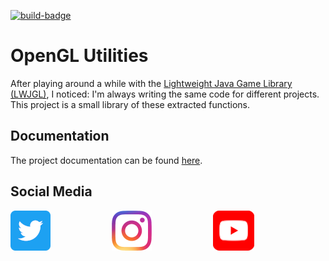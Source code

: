 [![build-badge][build]][repository]
# OpenGL Utilities
After playing around a while with the [Lightweight Java Game Library (LWJGL)][lwjgl], I noticed:
I'm always writing the same code for different projects.
This project is a small library of these extracted functions.

## Documentation
The project documentation can be found [here][documentation].

## Social Media
[![Twitter][twitter-icon]][twitter-account]       [![Instagram][instagram-icon]][instagram-account]       [![YouTube][youtube-icon]][youtube-playlist]


[comment]: <> (collection of links sorted alphabetically ascending)
[documentation]: documentation/documentation.md
[lwjgl]: https://www.lwjgl.org/
[repository]: https://github.com/TheSortedChaos/opengl-utilities
[comment]: <> (social media)
[instagram-account]: https://www.instagram.com/the.sorted.chaos/
[instagram-icon]: documentation/images/social-media/instagram-icon.png
[twitter-account]: https://twitter.com/sorted_chaos
[twitter-icon]: documentation/images/social-media/twitter-icon.png
[youtube-icon]: documentation/images/social-media/youtube-icon.png
[youtube-playlist]: https://www.youtube.com/channel/UCV50VCpRGU6yst-si72t_tA/featured
[comment]: <> (badges)
[build]: https://github.com/TheSortedChaos/opengl-utilities/workflows/BUILD/badge.svg "build-badge"




